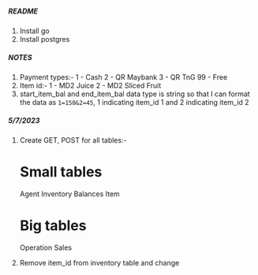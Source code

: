 ##### README #####
1. Install go
2. Install postgres
##### NOTES #####
1. Payment types:-
    1 - Cash
    2 - QR Maybank
    3 - QR TnG
    99 - Free
2. Item id:-
    1 - MD2 Juice
    2 - MD2 Sliced Fruit
3. start_item_bal and end_item_bal data type is string so that I can format the data as `1=150&2=45`, 1 indicating item_id 1 and 2 indicating item_id 2


##### 5/7/2023 #####
1. Create GET, POST for all tables:-
    # Small tables
    Agent
    Inventory
    Balances
    Item
    # Big tables
    Operation
    Sales

2. Remove item_id from inventory table and change 

